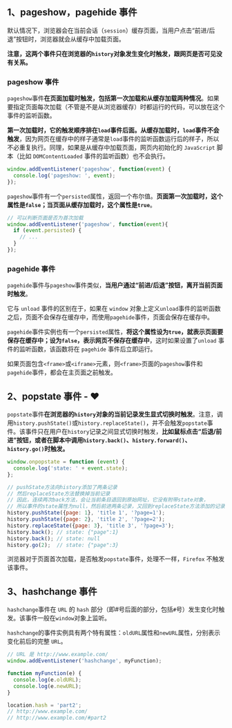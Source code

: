## 1、pageshow，pagehide 事件
默认情况下，浏览器会在当前会话（`session`）缓存页面，当用户点击“前进/后退”按钮时，浏览器就会从缓存中加载页面。

**注意，这两个事件只在浏览器的`history`对象发生变化时触发，跟网页是否可见没有关系。**
### pageshow 事件

`pageshow`事件**在页面加载时触发，包括第一次加载和从缓存加载两种情况**。如果要指定页面每次加载（不管是不是从浏览器缓存）时都运行的代码，可以放在这个事件的监听函数。

**第一次加载时，它的触发顺序排在`load`事件后面。从缓存加载时，`load`事件不会触发**，因为网页在缓存中的样子通常是`load`事件的监听函数运行后的样子，所以不必重复执行。同理，如果是从缓存中加载页面，网页内初始化的 `JavaScript` 脚本（比如 `DOMContentLoaded` 事件的监听函数）也不会执行。
```js
window.addEventListener('pageshow', function(event) {
  console.log('pageshow: ', event);
});
```
`pageshow`事件有一个`persisted`属性，返回一个布尔值。**页面第一次加载时，这个属性是`false`；当页面从缓存加载时，这个属性是`true`**。
```js
// 可以判断页面是否为首次加载
window.addEventListener('pageshow', function(event){
  if (event.persisted) {
    // ...
  }
});
```
### pagehide 事件
`pagehide`事件与`pageshow`事件类似，**当用户通过“前进/后退”按钮，离开当前页面时触发**。

它与 `unload` 事件的区别在于，如果在 `window` 对象上定义`unload`事件的监听函数之后，页面不会保存在缓存中，而使用`pagehide`事件，页面会保存在缓存中。

`pagehide`事件实例也有一个`persisted`属性，**将这个属性设为`true`，就表示页面要保存在缓存中；设为`false`，表示网页不保存在缓存中**，这时如果设置了`unload` 事件的监听函数，该函数将在 `pagehide` 事件后立即运行。

如果页面包含`<frame>`或`<iframe>`元素，则`<frame>`页面的`pageshow`事件和`pagehide`事件，都会在主页面之前触发。

## 2、popstate 事件 - ♥

`popstate`事件**在浏览器的`history`对象的当前记录发生显式切换时触发**。注意，调用`history.pushState()`或`history.replaceState()`，并不会触发`popstate`事件。该事件只在用户在`history`记录之间显式切换时触发，**比如鼠标点击“后退/前进”按钮，或者在脚本中调用`history.back()`、`history.forward()`、`history.go()`时触发。**
```js
window.onpopstate = function (event) {
  console.log('state: ' + event.state);
};

// pushState方法向history添加了两条记录
// 然后replaceState方法替换掉当前记录
// 因此，连续两次back方法，会让当前条目退回到原始网址，它没有附带state对象，
// 所以事件的state属性为null，然后前进两条记录，又回到replaceState方法添加的记录。
history.pushState({page: 1}, 'title 1', '?page=1');
history.pushState({page: 2}, 'title 2', '?page=2');
history.replaceState({page: 3}, 'title 3', '?page=3');
history.back(); // state: {"page":1}
history.back(); // state: null
history.go(2);  // state: {"page":3}
```
浏览器对于页面首次加载，是否触发`popstate`事件，处理不一样，`Firefox` 不触发该事件。

## 3、hashchange 事件
`hashchange`事件在 `URL` 的 `hash` 部分（即#号后面的部分，包括`#`号）发生变化时触发。该事件一般在`window`对象上监听。

`hashchange`的事件实例具有两个特有属性：`oldURL`属性和`newURL`属性，分别表示变化前后的完整 `URL`。
```js
// URL 是 http://www.example.com/
window.addEventListener('hashchange', myFunction);

function myFunction(e) {
  console.log(e.oldURL);
  console.log(e.newURL);
}

location.hash = 'part2';
// http://www.example.com/
// http://www.example.com/#part2
```